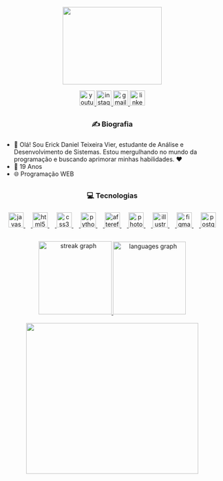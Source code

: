 <div align="center">
  
  <img height="180" width="230" src="https://i.imgur.com/oaZbOkK.gif"  /><br>
    
  <a href="https://www.youtube.com/@erixkat6541" target="_blank">
  <img src="https://img.shields.io/static/v1?message=Youtube&logo=youtube&label=&color=000000&logoColor=white&labelColor=&style=for-the-badge" height="35" alt="youtube logo" />
  </a>
  <a href="https://www.instagram.com/erickdanielteixeira" target="_blank">
    <img src="https://img.shields.io/static/v1?message=Instagram&logo=instagram&label=&color=000000&logoColor=white&labelColor=&style=for-the-badge" height="35" alt="instagram logo" />
    </a>
  <a href="mailto:erixkat10@gmail.com" target="_blank">
    <img src="https://img.shields.io/static/v1?message=Gmail&logo=gmail&label=&color=000000&logoColor=white&labelColor=&style=for-the-badge" height="35" alt="gmail logo" />
    </a>
  <img src="https://img.shields.io/static/v1?message=LinkedIn&logo=linkedin&label=&color=000000&logoColor=white&labelColor=&style=for-the-badge" height="35" alt="linkedin logo" />
</div>

##

<div align="center">


<h3 align="center"> ✍ Biografia </h3>

###

<div align="left">

- 👋 Olá! Sou Erick Daniel Teixeira Vier, estudante de Análise e Desenvolvimento de Sistemas. Estou mergulhando no mundo da programação e buscando aprimorar minhas habilidades. ❤️
- 🎉 19 Anos
- 🌐 Programação WEB

</div>

##

<h3 align="center">💻 Tecnologias </h3>

###
 
<div align="center">
  <a href="https://www.devmedia.com.br/javascript/" target="_blank">
  <img src="https://cdn.jsdelivr.net/gh/devicons/devicon/icons/javascript/javascript-original.svg" height="35" alt="javascript logo"  />
  <img width="13" />
  <a href="https://www.devmedia.com.br/o-que-e-o-html5/25820" target="_blank">
  <img src="https://cdn.jsdelivr.net/gh/devicons/devicon/icons/html5/html5-original.svg" height="35" alt="html5 logo"  />
  <img width="13" />
  <a href="https://www.devmedia.com.br/guia/css/38149" target="_blank">
  <img src="https://cdn.jsdelivr.net/gh/devicons/devicon/icons/css3/css3-original.svg" height="35" alt="css3 logo"  />
  <img width="13" />
  <a href="https://www.python.org" target="_blank">
  <img src="https://cdn.jsdelivr.net/gh/devicons/devicon/icons/python/python-original.svg" height="35" alt="python logo"  />
  <img width="13" />
  <a href="https://www.adobe.com/br/products/aftereffects/campaign/pricing.html" target="_blank">
  <img src="https://cdn.jsdelivr.net/gh/devicons/devicon/icons/aftereffects/aftereffects-original.svg" height="35" alt="aftereffects logo"  />
  <img width="13" />
  <a href="https://www.adobe.com/br/products/photoshop/landpa.html" target="_blank">
  <img src="https://cdn.jsdelivr.net/gh/devicons/devicon/icons/photoshop/photoshop-plain.svg" height="35" alt="photoshop logo"  />
  <img width="13" />
  <a href="https://www.adobe.com/br/products/illustrator/campaign/pricing.html" target="_blank">
  <img src="https://cdn.jsdelivr.net/gh/devicons/devicon/icons/illustrator/illustrator-plain.svg" height="35" alt="illustrator logo"  />
  <img width="13" />
  <a href="https://www.figma.com" target="_blank">
  <img src="https://cdn.jsdelivr.net/gh/devicons/devicon/icons/figma/figma-original.svg" height="35" alt="figma logo"  />
  <img width="13" />
  <a href="https://www.postgresql.org" target="_blank">
  <img src="https://cdn.jsdelivr.net/gh/devicons/devicon/icons/postgresql/postgresql-original.svg" height="35" alt="postgresql logo"  />
</div>

##

<div align="center">
  <img src="https://streak-stats.demolab.com?user=ErickDaniel7&locale=en&mode=daily&theme=apprentice&hide_border=true&border_radius=5" height="170" alt="streak graph"  />
  <img src="https://github-readme-stats.vercel.app/api/top-langs?username=ErickDaniel7&locale=en&hide_title=false&layout=compact&card_width=320&langs_count=5&theme=apprentice&hide_border=true" height="169" alt="languages graph"  />
</div><br>

<div align="center">
  
  <img height="350" width="400" src="https://spotify-recently-played-readme.vercel.app/api?user=h8rx53x6ewgov1ttdy6njyyg5" />
  
</div>

